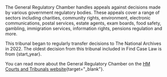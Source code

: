 The General Regulatory Chamber handles appeals against decisions made by various government regulatory bodies. These appeals cover a range of sectors including charities, community rights, environment, electronic communications, postal services, estate agents, exam boards, food safety, gambling, immigration services, information rights, pensions regulation and more.

This tribunal began to regularly transfer decisions to The National Archives in 2022. The oldest decision from this tribunal included in Find Case Law is from {start_year}.

You can read more about the General Regulatory Chamber on the [HM Courts and Tribunals website](https://www.gov.uk/courts-tribunals/first-tier-tribunal-general-regulatory-chamber){target="\_blank"}.
